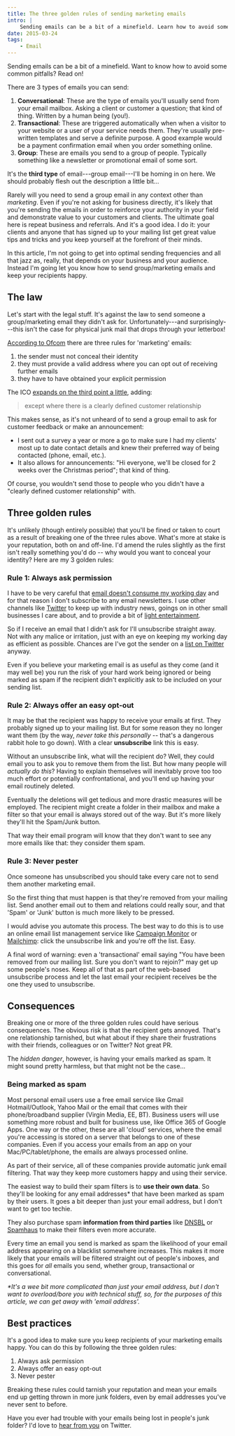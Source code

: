 ```yaml
---
title: The three golden rules of sending marketing emails
intro: |
    Sending emails can be a bit of a minefield. Learn how to avoid some common pitfalls and the three ways to avoid being thrown in the junk folder here.
date: 2015-03-24
tags:
    - Email
---
```


Sending emails can be a bit of a minefield. Want to know how to avoid some common pitfalls? Read on!

There are 3 types of emails you can send:

1. <b>Conversational</b>: These are the type of emails you'll usually send from your email mailbox. Asking a client or customer a question; that kind of thing. Written by a human being (you!).
2. <b>Transactional</b>: These are triggered automatically when when a visitor to your website or a user of your service needs them. They're usually pre-written templates and serve a definite purpose. A good example would be a payment confirmation email when you order something online.
3. <b>Group</b>: These are emails you send to a group of people. Typically something like a newsletter or promotional email of some sort.

It's the **third type** of email---group email---I'll be homing in on here. We should probably flesh out the description a little bit…

Rarely will you need to send a group email in any context other than *marketing*. Even if you're not asking for business directly, it's likely that you're sending the emails in order to reinforce your authority in your field and demonstrate value to your customers and clients. The ultimate goal here is repeat business and referrals. And it's a good idea. I do it: your clients and anyone that has signed up to your mailing list get great value tips and tricks and you keep yourself at the forefront of their minds.

In this article, I'm not going to get into optimal sending frequencies and all that jazz as, really, that depends on your business and your audience. Instead I'm going let you know how to send group/marketing emails and keep your recipients happy.


## The law

Let's start with the legal stuff. It's against the law to send someone a group/marketing email they didn't ask for. Unfortunately---and surprisingly---this isn't the case for physical junk mail that drops through your letterbox!

[According to Ofcom](https://www.ofcom.org.uk/phones-telecoms-and-internet/advice-for-consumers/problems/tackling-nuisance-calls-and-messages/marketing-emails) there are three rules for 'marketing' emails:

1. the sender must not conceal their identity
2. they must provide a valid address where you can opt out of receiving further emails
3. they have to have obtained your explicit permission

The ICO [expands on the third point a little](https://ico.org.uk/for-the-public/online/spam-emails/), adding:

> except where there is a clearly defined customer relationship

This makes sense, as it's not unheard of to send a group email to ask for customer feedback or make an announcement:

- I sent out a survey a year or more a go to make sure I had my clients' most up to date contact details and knew their preferred way of being contacted (phone, email, etc.).
- It also allows for announcements: "Hi everyone, we'll be closed for 2 weeks over the Christmas period"; that kind of thing.

Of course, you wouldn't send those to people who you didn't have a "clearly defined customer relationship" with.


## Three golden rules

It's unlikely (though entirely possible) that you'll be fined or taken to court as a result of breaking one of the three rules above. What's more at stake is your reputation, both on and off-line. I'd amend the rules slightly as the first isn't really something you'd do -- why would you want to conceal your identity? Here are my 3 golden rules:

### Rule 1: Always ask permission

I have to be very careful that [email doesn't consume my working day](/blog/controlling-email) and for that reason I don't subscribe to any email newsletters. I use other channels like [Twitter](https://twitter.com/tempertemper/) to keep up with industry news, goings on in other small businesses I care about, and to provide a bit of [light entertainment](https://youtu.be/8oVfIFrpslI).

So if I receive an email that I didn't ask for I'll unsubscribe straight away. Not with any malice or irritation, just with an eye on keeping my working day as efficient as possible. Chances are I've got the sender on a [list on Twitter](https://support.twitter.com/articles/76460-using-twitter-lists) anyway.

Even if you believe your marketing email is as useful as they come (and it may well be) you run the risk of your hard work being ignored or being marked as spam if the recipient didn't explicitly ask to be included on your sending list.

### Rule 2: Always offer an easy opt-out

It may be that the recipient was happy to receive your emails at first. They probably signed up to your mailing list. But for some reason they no longer want them (by the way, _never take this personally_ -- that's a dangerous rabbit hole to go down). With a clear **unsubscribe** link this is easy.

Without an unsubscribe link, what will the recipient do? Well, they could email you to ask you to remove them from the list. But how many people will _actually do this_? Having to explain themselves will inevitably prove too too much effort or potentially confrontational, and you'll end up having your email routinely deleted.

Eventually the deletions will get tedious and more drastic measures will be employed. The recipient might create a folder in their mailbox and make a filter so that your email is always stored out of the way. But it's more likely they'll hit the Spam/Junk button.

That way their email program will know that they don't want to see any more emails like that: they consider them spam.

### Rule 3: Never pester

Once someone has unsubscribed you should take every care not to send them another marketing email.

So the first thing that must happen is that they're removed from your mailing list. Send another email out to them and relations could really sour, and that 'Spam' or 'Junk' button is much more likely to be pressed.

I would advise you automate this process. The best way to do this is to use an online email list management service like [Campaign Monitor](https://www.campaignmonitor.com/) or [Mailchimp](https://mailchimp.com/): click the unsubscribe link and you're off the list. Easy.

A final word of warning: even a 'transactional' email saying "You have been removed from our mailing list. Sure you don't want to rejoin?" may get up some people's noses. Keep all of that as part of the web-based unsubscribe process and let the last email your recipient receives be the one they used to unsubscribe.


## Consequences

Breaking one or more of the three golden rules could have serious consequences. The obvious risk is that the recipient gets annoyed. That's one relationship tarnished, but what about if they share their frustrations with their friends, colleagues or on Twitter? Not great PR.

The _hidden danger_, however, is having your emails marked as spam. It might sound pretty harmless, but that might not be the case…

### Being marked as spam

Most personal email users use a free email service like Gmail Hotmail/Outlook, Yahoo Mail or the email that comes with their phone/broadband supplier (Virgin Media, EE, BT). Business users will use something more robust and built for business use, like Office 365 of Google Apps. One way or the other, these are all 'cloud' services, where the email you're accessing is stored on a server that belongs to one of these companies. Even if you access your emails from an app on your Mac/PC/tablet/phone, the emails are always processed online.

As part of their service, all of these companies provide automatic junk email filtering. That way they keep more customers happy and using their service.

The easiest way to build their spam filters is to **use their own data**. So they'll be looking for any email addresses* that have been marked as spam by their users. It goes a bit deeper than just your email address, but I don't want to get too techie.

They also purchase spam **information from third parties** like [DNSBL](https://www.dnsbl.info) or [Spamhaus](https://www.spamhaus.org) to make their filters even more accurate.

Every time an email you send is marked as spam the likelihood of your email address appearing on a blacklist somewhere increases. This makes it more likely that your emails will be filtered straight out of people's inboxes, and this goes for _all_ emails you send, whether group, transactional or conversational.

_*It's a wee bit more complicated than just your email address, but I don't want to overload/bore you with technical stuff, so, for the purposes of this article, we can get away with 'email address'._


## Best practices

It's a good idea to make sure you keep recipients of your marketing emails happy. You can do this by following the three golden rules:

1. Always ask permission
2. Always offer an easy opt-out
3. Never pester

Breaking these rules could tarnish your reputation and mean your emails end up getting thrown in more junk folders, even by email addresses you've never sent to before.

Have you ever had trouble with your emails being lost in people's junk folder? I'd love to [hear from you](https://twitter.com/tempertemper) on Twitter.
